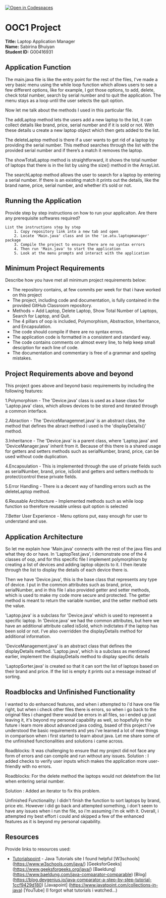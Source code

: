 [![Open in Codespaces](https://classroom.github.com/assets/launch-codespace-2972f46106e565e64193e422d61a12cf1da4916b45550586e14ef0a7c637dd04.svg)](https://classroom.github.com/open-in-codespaces?assignment_repo_id=17263122)
# OOC1 Project

**Title:** Laptop Application Manager  
**Name:** Sabirina Bhuiyan  
**Student ID:** G00416931  

## Application Function

The main.java file is like the entry point for the rest of the files, I've made a very basic menu using the while loop function which allows users to see a few different options, like for example, I got those options, to add, delete, check total number, search by serial number and to quit the application. The menu stays as a loop until the user selects the quit option.

Now let me talk about the methods I used in this particular file. 

The addLaptop method lets the users add a new laptop to the list, it can collect details like brand, price, serial number and if it is sold or not. With these details u create a new laptop object which then gets added to the list. 

The deleteLaptop method is there if a user wants to get rid of a laptop by providing the serial number. This method searches through the list with the provided serial number and if there’s a match it removes the laptop. 

The showTotalLaptop method is straightforward, it shows the total number of laptops that there is in the list by using the size() method in the ArrayList. 

The searchLaptop method allows the user to search for a laptop by entering a serial number. If there is an existing match it prints out the details, like the brand name, price, serial number, and whether it’s sold or not. 

## Running the Application

Provide step by step instructions on how to run your applicaiton. Are there any prerequisite softwares required?

```list
List the instructions step by step
    1. Copy repository link into a new tab and open
    2. Locate 'Main.java' class and in the 'ie.atu.laptopmanager' package
    3. Compile the project to ensure there are no syntax errors
    4. Then run 'Main.java' to start the application
    5. Look at the menu prompts and interact with the application
```

## Minimum Project Requirements

Describe how you have met all minimum project requirements below:

* The repository contains, at few commits per week for that i have worked on this project
* The project, including code and documentation, is fully contained in the provided GitHub Classroom repository.
* Methods = Add Laptop, Delete Laptop, Show Total Number of Laptops, Search for Laptop, and Quit.
* The 4 pillars of oop is included, Polymorphism, Abstraction, Inheritance, and Encapsulation.
* The code should compile if there are no syntax errors.
* The application code is formatted in a consistent and standard way.
* The code contains comments on almost every line, to help keep small desciption for each line of code.
* The documentation and commentary is free of a grammar and speling mistakes.

## Project Requirements above and beyond

This project goes above and beyond basic requirements by including the following features:

1.Polymorphism - The 'Device.java' class is used as a base class for 'Laptop.java' class,
  which allows devices to be stored and iterated through a common interface.

2.Abraction - The 'DeviceManagemnet.java' is an abstract class, the method that defines the abract method
  i used is the 'displayDetails()' method.

3.Inheritance - The 'Device.java' is a parent class, where 'Laptop.java' and 'DeviceManager.java' inherit
  from it. Because of this there is a shared usage for getters and setters methods such as serialNumber, 
  brand, price, can be used without code duplication.

4.Encapsulation - This is implemented through the use of private fields such as serialNumber, brand, price, 
  isSold and getters and setters methods to protect/control these private fields.

5.Error Handling - There is a decent way of handling errors such as the deleteLaptop method.

6.Reusable Architecture - Implemented methods such as while loop function so therefore reusable unless quit 
  option is selected

7.Better User Experience - Menu options put, easy enough for user to understand and use.

## Application Architecture

So let me explain how 'Main.java' connects with the rest of the java files and what they do or have.
In 'LaptopTest.java', I demonstrate one of the 4 classes of oop, and for this specific file I implement polymorphism by creating a list of devices and adding laptop objects to it. I then iterate through the list to display the details of each device there is.

Then we have 'Device.java', this is the base class that represents any type of device. I put in the common attributes such as brand, price, serialNumber, and in this file I also provided getter and setter methods, which is used to make my code more secure and protected. The getter method is meant to return the variable number, and the setter method sets the value. 

'Laptop.java' is a subclass for 'Device.java' which is used to represent a specific laptop. In 'Device.java' we had the common attributes, but here we have an additional attribute called isSold, which indictates if the laptop has been sold or not. I’ve also overridden the displayDetails method for additional information. 

'DeviceManagement.java' is an abstract class that defines the displayDetails method. 'Laptop.java', which is a subclass as mentioned earlier, implement the displayDetails method to display specific details

'LaptopSorter.java' is created so that it can sort the list of laptops based on their brand and price. If the list is empty it prints out a message instead of sorting.

## Roadblocks and Unfinished Functionality

I wanted to do enhanced features, and when i attempted to i'd have one file right, but when i check other files there is errors, so when i go back to the original files i changed there would be errors in all files, so i ended
up just leaving it, it's beyond my personal capability as well, so hopefully in the future i learn more about advanced java coding, bsaed of this project i've understood the basic requirements and yes i've learned a lot of new things in comparison when i first started to learn about java. Let me share some of the unfinished functionalities and solutions i came across. 

Roadblocks: It was challenging to ensure that my project did not face any form of errors and can compile and run 
            without any issues. 
Solution  : I added checks to verify user inputs which makes the application more user-friendly with no errors.

Roadblocks: For the delete method the laptops would not deletefrom the list when entering serial number.

Solution  : Added an iterator to fix this problem.

Unfinished Functionality: I didn't finish the function to sort laptops by brand, price etc. However i did go back and attempted something, i don't seem to have any issues when i run the file, so i'm assuming i'm ok with it. Overall, i  attempted my best effort i could and skipped a few of the enhanced features as it is beyond my personal capability.

## Resources

Provide links to resources used:

* [Tutorialspoint](https://www.tutorialspoint.com/java/) - Java Tutorials site I found helpful
  [W3schools]     (https://www.w3schools.com/java/)
  [GeeksforGeeks] (https://www.geeksforgeeks.org/java/)
  [Baeldung]      (https://www.baeldung.com/java-comparator-comparable)
  [Blog]          (https://blog.devgenius.io/java-comparator-a-step-by-step-tutorial-1ccf9429d180)
  [Javapoint]     (https://www.javatpoint.com/collections-in-java)
  [YouTube]       (I forgot what tutorials i watched...)
  

